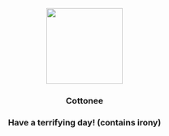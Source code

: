 <p align="center">
    <img src="https://raw.githubusercontent.com/PokeAPI/sprites/master/sprites/pokemon/546.png" width="150" height="150">
</p>
<h3 align="center"> <b>Cottonee</b></h3>
<h3 align="center">Have a terrifying day! (contains irony)</h3>
